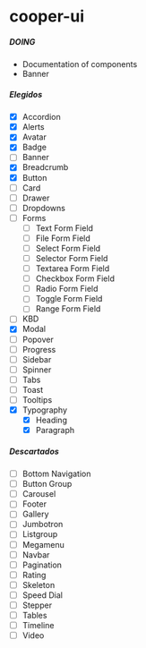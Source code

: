 # cooper-ui

##### DOING
- Documentation of components
- Banner

##### Elegidos
- [x] Accordion
- [x] Alerts
- [x] Avatar
- [x] Badge
- [ ] Banner
- [x] Breadcrumb
- [x] Button
- [ ] Card
- [ ] Drawer
- [ ] Dropdowns
- [ ] Forms
  - [ ] Text Form Field
  - [ ] File Form Field
  - [ ] Select Form Field
  - [ ] Selector Form Field
  - [ ] Textarea Form Field
  - [ ] Checkbox Form Field
  - [ ] Radio Form Field
  - [ ] Toggle Form Field
  - [ ] Range Form Field
- [ ] KBD
- [x] Modal
- [ ] Popover
- [ ] Progress
- [ ] Sidebar
- [ ] Spinner
- [ ] Tabs
- [ ] Toast
- [ ] Tooltips
- [x] Typography
  - [x] Heading
  - [x] Paragraph

##### Descartados
- [ ] Bottom Navigation
- [ ] Button Group
- [ ] Carousel
- [ ] Footer
- [ ] Gallery
- [ ] Jumbotron
- [ ] Listgroup
- [ ] Megamenu
- [ ] Navbar
- [ ] Pagination
- [ ] Rating
- [ ] Skeleton
- [ ] Speed Dial
- [ ] Stepper
- [ ] Tables
- [ ] Timeline
- [ ] Video